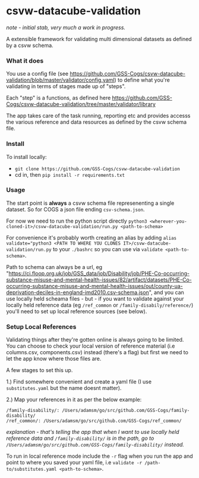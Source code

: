 # csvw-datacube-validation

_note - initial stab, very much a work in progress._

A extensible framework for validating multi dimensional datasets as defined by a csvw schema.

### What it does

You use a config file (see https://github.com/GSS-Cogs/csvw-datacube-validation/blob/master/validator/config.yaml) to define what you're validating in terms of stages made up of "steps".

Each "step" is a functions, as defined here https://github.com/GSS-Cogs/csvw-datacube-validation/tree/master/validator/library

The app takes care of the task running, reporting etc and provides accesss the various reference and data resources as defined by the csvw schema file.


### Install

To install locally:
-  `git clone https://github.com/GSS-Cogs/csvw-datacube-validation`
- cd in, then `pip install -r requirements.txt`


### Usage

The start point is **always** a csvw schema file represenenting a single dataset. So for COGS a json file ending `csv-schema.json`.

For now we need to run the python script directly
`python3 <wherever-you-cloned-it>/csvw-datacube-validation/run.py <path-to-schema>`

For convenience it's probably worth creating an alias by adding `alias validate="python3 <PATH TO WHERE YOU CLONES IT>/csvw-datacube-validation/run.py` to your `./bashrc` so you can use via `validate <path-to-schema>`.
  
Path to schema can always be a url, eg "https://ci.floop.org.uk/job/GSS_data/job/Disability/job/PHE-Co-occurring-substance-misuse-and-mental-health-issues/82/artifact/datasets/PHE-Co-occurring-substance-misuse-and-mental-health-issues/out/county-ua-deprivation-deciles-in-england-imd2010.csv-schema.json", and you can use locally held scheama files - but - if you want to validate against your locally held reference data (eg `/ref_common` or `/family-disabily/reference/`) you'll need to set up local reference sources (see below).


### Setup Local References

Validating things after they're gotten online is always going to be limited. You can choose to check your local version
of reference material (i.e columns.csv, components.csv) instead (there's a flag) but first we need to let the app know where those files are.

A few stages to set this up.

1.) Find somewhere convenient and create a yaml file (I use `substitutes.yaml` but the name doesnt matter).

2.) Map your references in it as per the below example:

```
/family-disability/: /Users/adamsm/go/src/github.com/GSS-Cogs/family-disability/
/ref_common/: /Users/adamsm/go/src/github.com/GSS-Cogs/ref_common/
```
*explanation - that's telling the app that when I want to use locally held reference data and
`/family-disability/` is in the path, go to `/Users/adamsm/go/src/github.com/GSS-Cogs/family-disability/` instead.*

To run in local reference mode include the `-r` flag when you run the app and point to where you saved your yaml file, i.e `validate -r /path-to/substitutes.yaml <path-to-schema>`.
